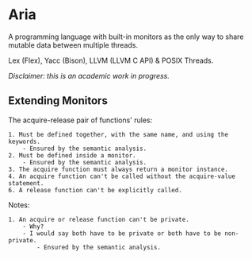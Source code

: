 # Aria

A programming language with built-in monitors as the only way to share mutable
data between multiple threads.

Lex (Flex), Yacc (Bison), LLVM (LLVM C API) & POSIX Threads.

*Disclaimer: this is an academic work in progress.*

## Extending Monitors

The acquire-release pair of functions' rules:

    1. Must be defined together, with the same name, and using the keywords.
        - Ensured by the semantic analysis.
    2. Must be defined inside a monitor.
        - Ensured by the semantic analysis.
    3. The acquire function must always return a monitor instance.
    4. An acquire function can't be called without the acquire-value statement.
    6. A release function can't be explicitly called.

Notes:
    
    1. An acquire or release function can't be private.
        - Why?
        - I would say both have to be private or both have to be non-private.
            - Ensured by the semantic analysis.
